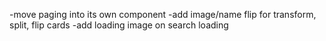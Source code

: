 -move paging into its own component
-add image/name flip for transform, split, flip cards
-add loading image on search loading

